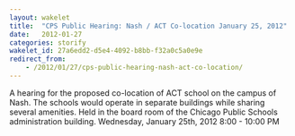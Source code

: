 ```yaml
---
layout: wakelet
title:  "CPS Public Hearing: Nash / ACT Co-location January 25, 2012"
date:   2012-01-27
categories: storify
wakelet_id: 27a6edd2-d5e4-4092-b8bb-f32a0c5a0e9e
redirect_from:
    - /2012/01/27/cps-public-hearing-nash-act-co-location/
---
```


A hearing for the proposed co-location of ACT school on the campus of Nash. The schools would operate in separate buildings while sharing several amenities. Held in the board room of the Chicago Public Schools administration building. Wednesday, January 25th, 2012 8:00 - 10:00 PM

